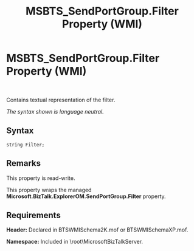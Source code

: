 ﻿---
title: MSBTS_SendPortGroup.Filter Property (WMI)
TOCTitle: MSBTS_SendPortGroup.Filter Property (WMI)
ms:assetid: 4ab6fe79-9337-45f4-92f4-b21dd2ff5e6b
ms:mtpsurl: https://msdn.microsoft.com/en-us/library/Aa559984(v=BTS.80)
ms:contentKeyID: 51527851
ms.date: 08/30/2017
mtps_version: v=BTS.80
---

# MSBTS\_SendPortGroup.Filter Property (WMI)

 

Contains textual representation of the filter.

*The syntax shown is language neutral.*

## Syntax

``` 
string Filter;  
```

## Remarks

This property is read-write.

This property wraps the managed **Microsoft.BizTalk.ExplorerOM.SendPortGroup.Filter** property.

## Requirements

**Header:** Declared in BTSWMISchema2K.mof or BTSWMISchemaXP.mof.

**Namespace:** Included in \\root\\MicrosoftBizTalkServer.

